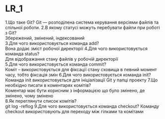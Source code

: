 # LR_1
1.Що таке Git? 
Git — розподілена система керування версіями файлів та спільної роботи. 
2.В якому статусі можуть перебувати файли при роботі з Git?  
Збережений, змінений, індексований  
3.Для чого використовується команда add?  
Вона додає зміст робочої директорії 
4.Для чого використовується команда status?   
Для відображання стану файлів у робочій директорії  
5.Для чого використовується команда commit?  
Коміт – використовується для фіксації стану сховища в певний момент часу, тобто фіксація змін 
6.Для чого використовується команда init?  
Команда init використовується для ініціалізації Git у папці проекту 
7.Що необхідно писати в коментарях комітів?   
Коментар має бути корисним з інформацією що було змінено, де змінено, чому змінено  
8.Як переглянути список комітів?  
git log -reflog 
9.Для чого використовується команда checkout? 
Команду checkout використовують для переходу між гілками та комітами  
